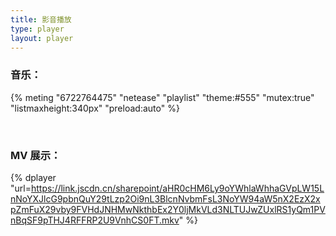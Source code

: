 ```yaml
---
title: 影音播放
type: player
layout: player
---
```



### 音乐：

{% meting "6722764475" "netease" "playlist" "theme:#555" "mutex:true" "listmaxheight:340px"  "preload:auto" %}

<br />

### MV 展示：

{% dplayer "url=https://link.jscdn.cn/sharepoint/aHR0cHM6Ly9oYWhlaWhhaGVpLW15LnNoYXJlcG9pbnQuY29tLzp2Oi9nL3BlcnNvbmFsL3NoYW94aW5nX2EzX2xpZmFuX29vby9FVHdJNHMwNkthbEx2Y0ljMkVLd3NLTUJwZUxlRS1yQm1PVnBqSF9pTHJ4RFFRP2U9VnhCS0FT.mkv" %}

<br />

